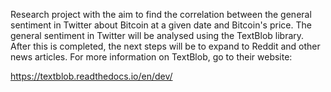 Research project with the aim to find the correlation between the general sentiment in Twitter about Bitcoin at a given date and Bitcoin's price. The general sentiment in Twitter will be analysed using the TextBlob library. After this is completed, the next steps will be to expand to Reddit and other news articles.
For more information on TextBlob, go to their website:

https://textblob.readthedocs.io/en/dev/
